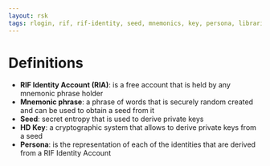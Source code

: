 ```yaml
---
layout: rsk
tags: rlogin, rif, rif-identity, seed, mnemonics, key, persona, libraries, DID, infrastructure, mobile, protocols, mvp, design, rbtc, defi, decentralized, quick-start, guides, tutorial, networks, dapps, tools, rsk, ethereum, smart-contracts, install, get-started, how-to, mainnet, testnet, contracts, wallets, web3, crypto
---
```


# Definitions

- **RIF Identity Account (RIA)**: is a free account that is held by any mnemonic phrase holder
- **Mnemonic phrase**: a phrase of words that is securely random created and can be used to obtain a seed from it
- **Seed**: secret entropy that is used to derive private keys
- **HD Key**: a cryptographic system that allows to derive private keys from a seed
- **Persona**: is the representation of each of the identities that are derived from a RIF Identity Account
